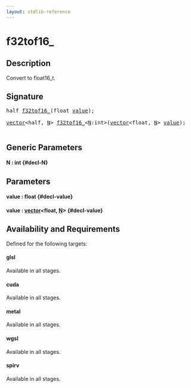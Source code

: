 ```yaml
---
layout: stdlib-reference
---
```


# f32tof16\_

## Description

Convert to float16_t.




## Signature 

<pre>
<span class="code_keyword">half</span> <a href="/stdlib-reference/global-decls/f32tof16_">f32tof16_</a>(<span class="code_keyword">float</span> <a href="/stdlib-reference/global-decls/f32tof16_#decl-value" class="code_param">value</a>);

<a href="/stdlib-reference/types/vector/index" class="code_type">vector</a>&lt;<span class="code_keyword">half</span>, <a href="/stdlib-reference/global-decls/f32tof16_#decl-N" class="code_var">N</a>&gt; <a href="/stdlib-reference/global-decls/f32tof16_">f32tof16_</a>&lt;<a href="/stdlib-reference/global-decls/f32tof16_#decl-N" class="code_var">N</a>:<span class="code_keyword">int</span>&gt;(<a href="/stdlib-reference/types/vector/index" class="code_type">vector</a>&lt;<span class="code_keyword">float</span>, <a href="/stdlib-reference/global-decls/f32tof16_#decl-N" class="code_var">N</a>&gt; <a href="/stdlib-reference/global-decls/f32tof16_#decl-value" class="code_param">value</a>);

</pre>

## Generic Parameters

#### N  : int {#decl-N}

## Parameters

#### value  : float {#decl-value}
#### value  : [vector](/stdlib-reference/types/vector/index)\<float, [N](/stdlib-reference/types/vector/index#decl-N)\> {#decl-value}

## Availability and Requirements

Defined for the following targets:

#### glsl
Available in all stages.

#### cuda
Available in all stages.

#### metal
Available in all stages.

#### wgsl
Available in all stages.

#### spirv
Available in all stages.



